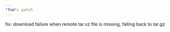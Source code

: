 ```yaml
---
"fnm": patch
---
```


fix: download failure when remote tar.xz file is missing, falling back to tar.gz
